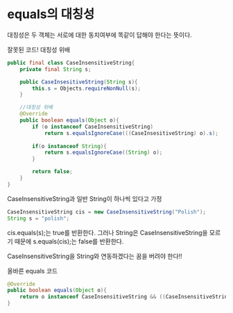 # equals의 대칭성
대칭성은 두 객체는 서로에 대한 동치여부에 똑같이 답해야 한다는 뜻이다.

잘못된 코드! 대칭성 위배
```java
public final class CaseInsensitiveString{
    private final String s;

    public CaseInsesitiveString(String s){
        this.s = Objects.requireNonNull(s);
    }

    //대칭성 위배
    @Override
    public boolean equals(Object o){
        if (o instanceof CaseInsensitiveString) 
            return s.equalsIgnoreCase(((CaseInsesitiveString) o).s);
        
        if(o instanceof String){
            return s.equalsIgnoreCase((String) o);
        }

        return false;
    }
}
```

CaseInsensitiveString과 일반 String이 하나씩 있다고 가정

```java
CaseInsensitiveString cis = new CaseInsensitiveString("Polish");
String s = "polish";
```

cis.equals(s);는 true를 반환한다. 그러나 String은 CaseInsensitiveString을 모르기 때문에 s.equals(cis);는 false를 반환한다.  

CaseInsensitiveString을 String와 연동하겠다는 꿈을 버려야 한다!!

올바른 equals 코드

```java
@Override
public boolean equals(Object o){
    return o instanceof CaseInsensitiveString && ((CaseInsensitiveString) o).s.equalsIgnoreCase(s);
}
```
